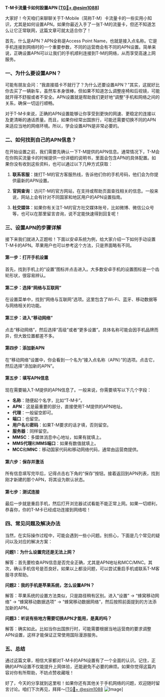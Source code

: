 **T-M卡流量卡如何設置APN [[TG💪+ @esim1088](https://t.me/s/esim1088)]**

大家好！今天咱们来聊聊关于T-Mobile（简称T-M）卡流量卡的一些实用小知识，尤其是如何设置APN。如果你最近入手了一张T-M的流量卡，但还不知道怎么让它正常联网，这篇文章可就太适合你了！

首先，什么是APN？APN全称是Access Point Name，也就是接入点名称。它是手机连接到网络时的一个重要参数，不同的运营商会有不同的APN设置。简单来说，正确设置APN可以让我们的手机顺利连接到T-M的网络，从而享受高速上网服务。

### 一、为什么要设置APN？

可能有朋友会问：“我直接插卡不就行了？为什么还要设置APN？”其实，这就好比你去买了一辆新车，虽然车本身很棒，但如果不知道怎么调整座椅和后视镜，可能就开得不舒服或者不安全。APN设置就是帮助我们更好地“调整”手机和网络之间的关系，确保一切运行顺畅。

对于T-M卡来说，正确的APN设置能够让你享受到更快的网速、更稳定的连接以及更清晰的通话质量。而且，如果你经常出国旅行，可能还需要切换不同的APN来适应当地的网络环境。所以，学会设置APN是非常必要的。

### 二、如何找到自己的APN信息？

在开始设置之前，我们需要先确认一下T-M提供的APN信息。通常情况下，T-M会在你购买流量卡的时候提供一份详细的说明书，里面会包含APN的具体配置。如果你没有收到这些资料，也可以通过以下几种方式获取：

1. **联系客服**：拨打T-M的官方客服热线，告诉他们你的手机号码，他们会为你提供最新的APN设置。
   
2. **官网查询**：访问T-M的官方网站，在支持或帮助页面查找相关的信息。一般来说，网站上会有针对不同国家和地区用户的APN设置指南。

3. **社交媒体**：如果你有关注T-M的官方社交媒体账号，比如微博、微信公众号等，也可以在那里留言咨询，说不定能快速得到回复呢！

### 三、设置APN的步骤详解

接下来我们就进入正题啦！下面以安卓系统为例，给大家介绍一下如何手动设置T-M卡的APN。苹果用户也可以参考这个方法，只是界面略有不同。

#### 第一步：打开手机设置

首先，找到手机上的“设置”图标并点击进入。大多数安卓手机的设置图标是一个齿轮形状，很容易辨认。

#### 第二步：选择“网络与互联网”

在设置菜单中，找到“网络与互联网”选项。这里包含了Wi-Fi、蓝牙、移动数据等与网络相关的功能。

#### 第三步：进入“移动网络”

点击“移动网络”，然后选择“高级”或者“更多设置”。具体名称可能会因手机品牌而异，但大致位置都差不多。

#### 第四步：添加新APN

在“移动网络”设置中，你会看到一个名为“接入点名称（APN）”的选项。点击它，然后选择“添加新的APN”。

#### 第五步：填写APN信息

现在需要输入T-M提供的APN信息了。一般来说，你需要填写以下几个字段：

- **名称**：随便起个名字，比如“T-M卡”。
- **APN**：这是最重要的部分，直接使用T-M提供的APN地址。
- **代理**：一般留空即可。
- **端口**：也留空。
- **用户名**和**密码**：如果T-M要求的话才填，否则留空。
- **服务器**：同样留空。
- **MMSC**：多媒体消息中心地址，如果有就填上。
- **MMS代理**和**MMS端口**：如果有数值就填上。
- **MCC**和**MNC**：移动国家代码和移动网络代码，通常由运营商提供。

#### 第六步：保存并激活

所有信息填写完毕后，记得点击右下角的“保存”按钮。接着返回到APN列表，找到刚才新建的那个APN，将其设为默认状态。

#### 第七步：测试连接

最后一步就是重启手机，然后打开浏览器试试看能不能正常上网。如果一切顺利，恭喜你，你的T-M卡已经成功连接到网络啦！

### 四、常见问题及解决办法

当然，在实际操作过程中，可能会遇到一些小问题。别担心，下面是几个常见的疑问以及对应的解决方案：

**问题1：为什么设置完还是无法上网？**

解答：首先要检查APN信息是否完全正确，尤其是APN地址和MCC/MNC。其次，确认手机信号是否良好。如果以上都没问题，可以尝试重启手机或联系T-M客服寻求帮助。

**问题2：我的手机是苹果系统，怎么设置APN？**

解答：苹果系统的设置方法类似，只是路径稍有区别。进入“设置” -> “蜂窝移动网络” -> “蜂窝移动数据选项” -> “蜂窝移动数据网络”，然后按照前面提到的方法添加新的APN。

**问题3：听说有些地方需要切换APN才能用，是真的吗？**

解答：确实如此。比如当你出国旅行时，可能需要根据当地运营商的要求调整APN设置，这样才能保证正常使用国际漫游服务。

### 五、总结

通过这篇文章，相信大家都对T-M卡的APN设置有了一个全面的认识。记住，正确的APN设置不仅能提升上网体验，还能避免不必要的麻烦。如果你觉得这篇内容对你有所帮助，不妨点赞收藏哦！

好了，今天的分享就到这里啦！如果你还有其他关于手机网络的问题，欢迎随时留言讨论。咱们下次再见，拜拜～[[TG💪+ @esim1088](https://t.me/s/esim1088) ![Image](https://i.postimg.cc/4NQfJmqS/Snipaste-2025-05-13-00-14-12.png)]